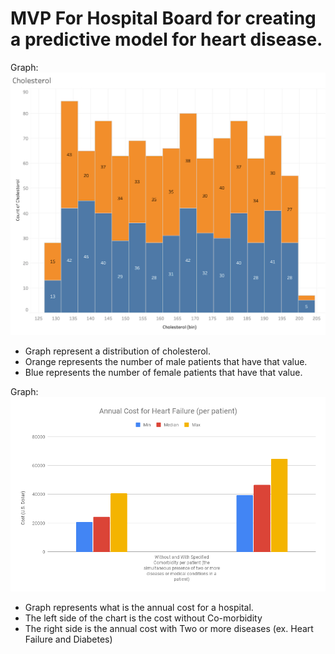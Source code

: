 # MVP For Hospital Board for creating a predictive model for heart disease.
Graph:<br> ![Distribution of Cholesterol Between Male and Female](https://github.com/Silver-Swan/Metis_Business_Fundamentals/blob/main/images/Tableau_Histogram_Chol%202021-10-11%20at%2011.28.08%20PM%20copy.png)
<br>
- Graph represent a distribution of cholesterol.
- Orange represents the number of male patients that have that value.
- Blue represents the number of female patients that have that value.

Graph:<br> ![Annual Cost for Health Failure (per patient)](https://github.com/Silver-Swan/Metis_Business_Fundamentals/blob/main/images/Annual%20Cost%20for%20Heart%20Failure%20(per%20patient).png)
- Graph represents what is the annual cost for a hospital.
- The left side of the chart is the cost without Co-morbidity
- The right side is the annual cost with Two or more diseases (ex. Heart Failure and Diabetes)
